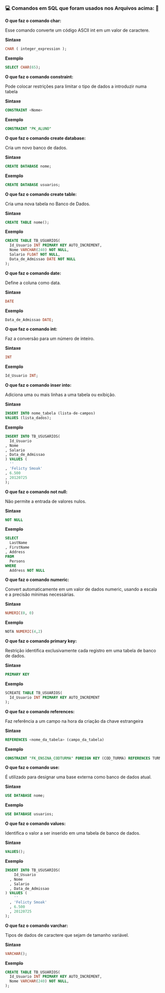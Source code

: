 ### :computer: Comandos em SQL que foram usados nos Arquivos acima: :rocket:
**O que faz o comando char:**

Esse comando converte um código ASCII int em um valor de caractere.

**Sintaxe**

~~~sql
CHAR ( integer_expression );
~~~

**Exemplo**

~~~sql
SELECT CHAR(65);
~~~

**O que faz o comando constraint:**

Pode colocar restrições para limitar o tipo de dados a introduzir numa tabela

**Sintaxe**

~~~sql
CONSTRAINT <Nome>
~~~

**Exemplo**

~~~sql
CONSTRAINT "PK_ALUNO"
~~~

**O que faz o comando create database:**

Cria um novo banco de dados.

**Sintaxe**

~~~sql
CREATE DATABASE nome;
~~~

**Exemplo**

~~~sql
CREATE DATABASE usuarios;
~~~

**O que faz o comando create table:**

Cria uma nova tabela no Banco de Dados.

**Sintaxe**

~~~sql
CREATE TABLE nome();
~~~

**Exemplo**

~~~sql
CREATE TABLE TB_USUARIOS(
  Id_Usuario INT PRIMARY KEY AUTO_INCREMENT,
  Nome VARCHAR(240) NOT NULL,
  Salario FLOAT NOT NULL,
  Data_de_Admissao DATE NOT NULL
);
~~~

**O que faz o comando date:**

Define a coluna como data.

**Sintaxe**

~~~sql
DATE
~~~

**Exemplo**

~~~sql
Data_de_Admissao DATE;
~~~

**O que faz o comando int:**

Faz a conversão para um número de inteiro.

**Sintaxe**

~~~sql
INT
~~~

**Exemplo**

~~~sql
Id_Usuario INT;
~~~

**O que faz o comando inser into:**

Adiciona uma ou mais linhas a uma tabela ou exibição.

**Sintaxe**

~~~sql
INSERT INTO nome_tabela (lista-de-campos)
VALUES (lista_dados);
~~~

**Exemplo**

~~~sql
INSERT INTO TB_USUSARIOS(
  Id_Usuario
, Nome
, Salario
, Data_de_Admissao
) VALUES (
  ''
, 'Felicty Smoak'
, 6.500
, 20120725
);
~~~

**O que faz o comando not null:**

Não permite a entrada de valores nulos.

**Sintaxe**

~~~sql
NOT NULL
~~~

**Exemplo**

~~~sql
SELECT 
  LastName
, FirstName
, Address
FROM
  Persons
WHERE
  Address NOT NULL
~~~

**O que faz o comando numeric:**

Convert automaticamente em um valor de dados numeric, usando a escala e a precisão mínimas necessárias.

**Sintaxe**

~~~sql
NUMERIC(0, 0)
~~~

**Exemplo**

~~~sql
NOTA NUMERIC(4,2)
~~~

**O que faz o comando primary key:**

Restrição identifica exclusivamente cada registro em uma tabela de banco de dados.

**Sintaxe**

~~~sql
PRIMARY KEY
~~~

**Exemplo**

~~~sql
SCREATE TABLE TB_USUARIOS(
  Id_Usuario INT PRIMARY KEY AUTO_INCREMENT
);
~~~

**O que faz o comando references:**

Faz referência a um campo na hora da criação da chave estrangeira

**Sintaxe**

~~~sql
REFERENCES <nome_da_tabela> (campo_da_tabela)
~~~

**Exemplo**

~~~sql
CONSTRAINT "FK_ENSINA_CODTURMA" FOREIGN KEY (COD_TURMA) REFERENCES TURMA (COD_TURMA)
~~~

**O que faz o comando use:**

É utilizado para designar uma base externa como banco de dados atual.

**Sintaxe**

~~~sql
USE DATABASE nome;
~~~

**Exemplo**

~~~sql
USE DATABASE usuarios;
~~~

**O que faz o comando values:**

Identifica o valor a ser inserido em uma tabela de banco de dados.

**Sintaxe**

~~~sql
VALUES();
~~~

**Exemplo**

~~~sql
INSERT INTO TB_USUSARIOS(
	Id_Usuario
  , Nome
  , Salario
  , Data_de_Admissao
) VALUES (
	''
  , 'Felicty Smoak'
  , 6.500
  , 20120725
);
~~~

**O que faz o comando varchar:**

Tipos de dados de caractere que sejam de tamanho variável.

**Sintaxe**

~~~sql
VARCHAR();
~~~

**Exemplo**

~~~sql
CREATE TABLE TB_USUARIOS(
  Id_Usuario INT PRIMARY KEY AUTO_INCREMENT,
  Nome VARCHAR(240) NOT NULL,
);
~~~
